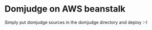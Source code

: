 Domjudge on AWS beanstalk
=========================

Simply put domjudge sources in the domjudge directory and deploy :-)
